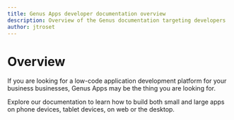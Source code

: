 ```yaml
---
title: Genus Apps developer documentation overview
description: Overview of the Genus documentation targeting developers
author: jtroset
---
```

# Overview

If you are looking for a low-code application development platform for your business businesses, Genus Apps may be the thing you are looking for.

Explore our documentation to learn how to build both small and large apps on phone devices, tablet devices, on web or the desktop.
